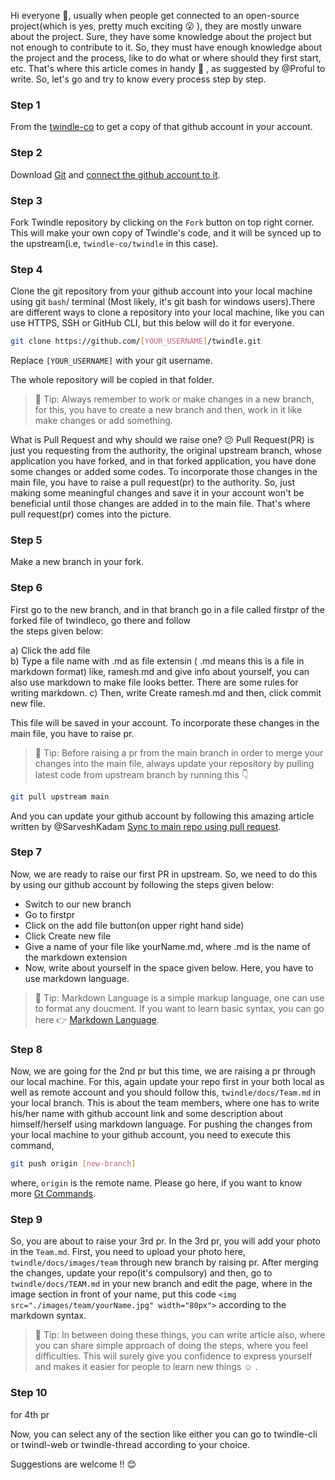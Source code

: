 Hi everyone :wave:, usually when people get connected to an open-source project(which is yes, pretty much exciting :open_mouth: ), they are mostly unware about the project. Sure, they have some knowledge about the project but not enough to contribute to it. So, they must have enough knowledge about the project and the process, like to do what or where should they first start, etc. 
That's where this article comes in handy :metal: , as suggested by @Proful to write. So, let's go and try to know every process step by step. 

### Step 1
From the [twindle-co](https://github.com/twindle-co/twindle) to get a copy of that github account in your account.

### Step 2
Download [Git](https://git-scm.com/) and [connect the github account to it](https://linuxize.com/post/how-to-configure-git-username-and-email/).

### Step 3
Fork Twindle repository by clicking on the `Fork` button on top right corner. This will make your own copy of Twindle's code, and it will be synced up to the upstream(i.e, `twindle-co/twindle` in this case). 

### Step 4
Clone the git repository from your github account into your local machine using git `bash`/ terminal (Most likely, it's git bash for windows users).There are different ways to clone a repository into your local machine, like you can use HTTPS, SSH or GitHub CLI, but this below will do it for everyone.
```bash
git clone https://github.com/[YOUR_USERNAME]/twindle.git
```

Replace `[YOUR_USERNAME]` with your git username.

The whole repository will be copied in that folder.

> :mushroom: Tip: Always remember to work or make changes in a new branch, for this, you have to create a new branch and then, work in it like make changes or add something.
        
What is Pull Request and why should we raise one? :confused: Pull Request(PR) is just you requesting from the authority, the original upstream branch, whose application you have forked, and in that forked application, you have done some changes or added some codes. To incorporate those changes in the main file, you have to raise a pull request(pr) to the authority. So, just making some meaningful changes and save it in your account won't be beneficial until those changes are added in to the main file. That's where pull request(pr) comes into the picture. 

### Step 5
Make a new branch in your fork.

### Step 6
First go to the new branch, and in that branch go in a file called firstpr of the forked file of twindleco, go there and follow     
        the steps given below: 
        
a) Click the add file  
b) Type a file name with .md as file extensin ( .md means this is a file in markdown format) like, ramesh.md and give info about yourself, you can also use markdown to make file looks better. There are some rules for writing markdown.
c) Then, write Create ramesh.md and then, click commit new file.
        
This file will be saved in your account. To incorporate these changes in the main file, you have to raise pr.
        
> :mushroom: Tip: Before raising a pr from the main branch in order to merge your changes into the main file, always update your repository by pulling latest code from upstream branch by running this 👇

```bash
git pull upstream main
```
And you can update your github account by following this amazing article written by @SarveshKadam [Sync to main repo using pull request](https://github.com/twindle-co/twindle/blob/main/docs/articles/sync-to-main-repo-using-pull-request.md).

### Step 7
Now, we are ready to raise our first PR in upstream. So, we need to do this by using our github account by following the steps given below:
   
- Switch to our new branch
- Go to firstpr
- Click on the add file button(on upper right hand side)
- Click Create new file
- Give a name of your file like yourName.md, where .md is the name of the markdown extension
- Now, write about yourself in the space given below. Here, you have to use markdown language.
   
> :mushroom: Tip: Markdown Language is a simple markup language, one can use to format any doucment. If you want to learn basic syntax, you can go here :point_right: [Markdown Language](https://www.markdownguide.org/basic-syntax/).

### Step 8
Now, we are going for the 2nd pr but this time, we are raising a pr through our local machine. For this, again update your repo first in your both local as well
as remote account and you should follow this, `twindle/docs/Team.md` in your local branch. This is about the team members, where one has to write his/her name with 
github account link and some description about himself/herself using markdown language. For pushing the changes from your local machine to your github account, you need to execute this 
command,

```bash
git push origin [new-branch]
```
where, `origin` is the remote name. Please go here, if you want to know more [Gt Commands](https://github.com/twindle-co/twindle/blob/main/docs/articles/git%20-github-related.md).

### Step 9
So, you are about to raise your 3rd pr. In the 3rd pr, you will add your photo in the `Team.md`. First, you need to upload your photo here, `twindle/docs/images/team` through new branch by raising pr. After merging the changes, update your repo(it's compulsory) and then, go to  `twindle/docs/TEAM.md` in your new branch and edit the page, where in the image section in front of your name, put this code       `<img src="./images/team/yourName.jpg" width="80px">` according to the markdown syntax. 

> :mushroom: Tip: In between doing these things, you can write article also, where you can share simple approach of doing the steps, where you feel difficulties. This wiil surely give
 you confidence to express yourself and makes it easier for people to learn new things :relaxed: .
 
### Step 10
for 4th pr
 
Now, you can select any of the section like either you can go to twindle-cli or twindl-web or twindle-thread according to your choice.

Suggestions are welcome !! :blush:
